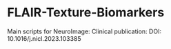 # FLAIR-Texture-Biomarkers
Main scripts for NeuroImage: Clinical publication: DOI: 10.1016/j.nicl.2023.103385
